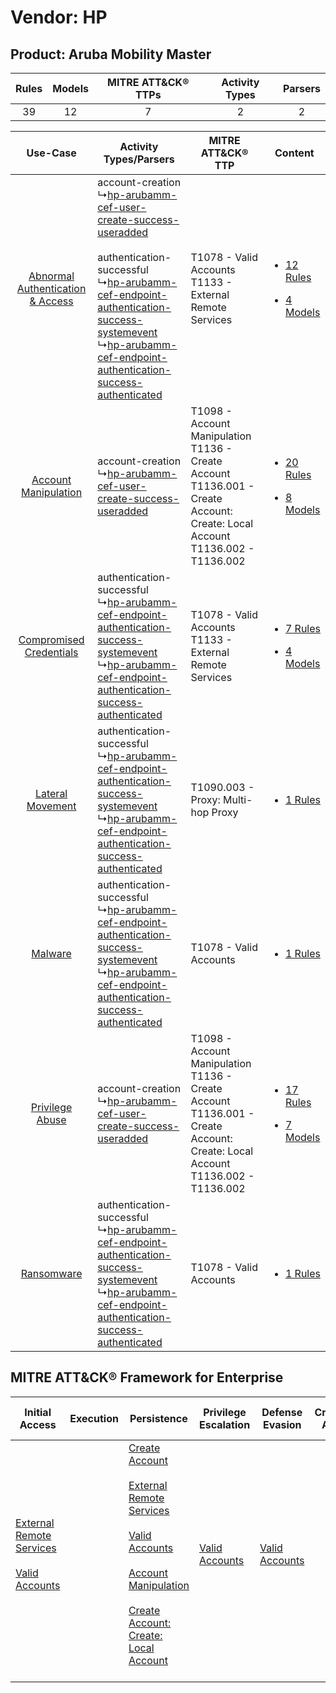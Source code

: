 Vendor: HP
==========
Product: Aruba Mobility Master
------------------------------
| Rules | Models | MITRE ATT&CK® TTPs | Activity Types | Parsers |
|:-----:|:------:|:------------------:|:--------------:|:-------:|
|  39   |   12   |         7          |       2        |    2    |

|    Use-Case    | Activity Types/Parsers    | MITRE ATT&CK® TTP    | Content    |
|:----:| ---- | ---- | ---- |
| [Abnormal Authentication & Access](../../../UseCases/uc_abnormal_authentication_&_access.md) |  account-creation<br> ↳[hp-arubamm-cef-user-create-success-useradded](Ps/pC_hparubammcefusercreatesuccessuseradded.md)<br><br> authentication-successful<br> ↳[hp-arubamm-cef-endpoint-authentication-success-systemevent](Ps/pC_hparubammcefendpointauthenticationsuccesssystemevent.md)<br> ↳[hp-arubamm-cef-endpoint-authentication-success-authenticated](Ps/pC_hparubammcefendpointauthenticationsuccessauthenticated.md)<br> | T1078 - Valid Accounts<br>T1133 - External Remote Services<br>    | [<ul><li>12 Rules</li></ul><ul><li>4 Models</li></ul>](RM/r_m_hp_aruba_mobility_master_Abnormal_Authentication_&_Access.md) |
|    [Account Manipulation](../../../UseCases/uc_account_manipulation.md)    |  account-creation<br> ↳[hp-arubamm-cef-user-create-success-useradded](Ps/pC_hparubammcefusercreatesuccessuseradded.md)<br>    | T1098 - Account Manipulation<br>T1136 - Create Account<br>T1136.001 - Create Account: Create: Local Account<br>T1136.002 - T1136.002<br> | [<ul><li>20 Rules</li></ul><ul><li>8 Models</li></ul>](RM/r_m_hp_aruba_mobility_master_Account_Manipulation.md)    |
|          [Compromised Credentials](../../../UseCases/uc_compromised_credentials.md)          |  authentication-successful<br> ↳[hp-arubamm-cef-endpoint-authentication-success-systemevent](Ps/pC_hparubammcefendpointauthenticationsuccesssystemevent.md)<br> ↳[hp-arubamm-cef-endpoint-authentication-success-authenticated](Ps/pC_hparubammcefendpointauthenticationsuccessauthenticated.md)<br>    | T1078 - Valid Accounts<br>T1133 - External Remote Services<br>    | [<ul><li>7 Rules</li></ul><ul><li>4 Models</li></ul>](RM/r_m_hp_aruba_mobility_master_Compromised_Credentials.md)    |
|    [Lateral Movement](../../../UseCases/uc_lateral_movement.md)    |  authentication-successful<br> ↳[hp-arubamm-cef-endpoint-authentication-success-systemevent](Ps/pC_hparubammcefendpointauthenticationsuccesssystemevent.md)<br> ↳[hp-arubamm-cef-endpoint-authentication-success-authenticated](Ps/pC_hparubammcefendpointauthenticationsuccessauthenticated.md)<br>    | T1090.003 - Proxy: Multi-hop Proxy<br>    | [<ul><li>1 Rules</li></ul>](RM/r_m_hp_aruba_mobility_master_Lateral_Movement.md)    |
|    [Malware](../../../UseCases/uc_malware.md)    |  authentication-successful<br> ↳[hp-arubamm-cef-endpoint-authentication-success-systemevent](Ps/pC_hparubammcefendpointauthenticationsuccesssystemevent.md)<br> ↳[hp-arubamm-cef-endpoint-authentication-success-authenticated](Ps/pC_hparubammcefendpointauthenticationsuccessauthenticated.md)<br>    | T1078 - Valid Accounts<br>    | [<ul><li>1 Rules</li></ul>](RM/r_m_hp_aruba_mobility_master_Malware.md)    |
|    [Privilege Abuse](../../../UseCases/uc_privilege_abuse.md)    |  account-creation<br> ↳[hp-arubamm-cef-user-create-success-useradded](Ps/pC_hparubammcefusercreatesuccessuseradded.md)<br>    | T1098 - Account Manipulation<br>T1136 - Create Account<br>T1136.001 - Create Account: Create: Local Account<br>T1136.002 - T1136.002<br> | [<ul><li>17 Rules</li></ul><ul><li>7 Models</li></ul>](RM/r_m_hp_aruba_mobility_master_Privilege_Abuse.md)    |
|    [Ransomware](../../../UseCases/uc_ransomware.md)    |  authentication-successful<br> ↳[hp-arubamm-cef-endpoint-authentication-success-systemevent](Ps/pC_hparubammcefendpointauthenticationsuccesssystemevent.md)<br> ↳[hp-arubamm-cef-endpoint-authentication-success-authenticated](Ps/pC_hparubammcefendpointauthenticationsuccessauthenticated.md)<br>    | T1078 - Valid Accounts<br>    | [<ul><li>1 Rules</li></ul>](RM/r_m_hp_aruba_mobility_master_Ransomware.md)    |

MITRE ATT&CK® Framework for Enterprise
--------------------------------------
| Initial Access                                                                                                                                   | Execution | Persistence                                                                                                                                                                                                                                                                                                                                                                                | Privilege Escalation                                                | Defense Evasion                                                     | Credential Access | Discovery | Lateral Movement | Collection | Command and Control                                                                                                                       | Exfiltration | Impact |
| ------------------------------------------------------------------------------------------------------------------------------------------------ | --------- | ------------------------------------------------------------------------------------------------------------------------------------------------------------------------------------------------------------------------------------------------------------------------------------------------------------------------------------------------------------------------------------------ | ------------------------------------------------------------------- | ------------------------------------------------------------------- | ----------------- | --------- | ---------------- | ---------- | ----------------------------------------------------------------------------------------------------------------------------------------- | ------------ | ------ |
| [External Remote Services](https://attack.mitre.org/techniques/T1133)<br><br>[Valid Accounts](https://attack.mitre.org/techniques/T1078)<br><br> |           | [Create Account](https://attack.mitre.org/techniques/T1136)<br><br>[External Remote Services](https://attack.mitre.org/techniques/T1133)<br><br>[Valid Accounts](https://attack.mitre.org/techniques/T1078)<br><br>[Account Manipulation](https://attack.mitre.org/techniques/T1098)<br><br>[Create Account: Create: Local Account](https://attack.mitre.org/techniques/T1136/001)<br><br> | [Valid Accounts](https://attack.mitre.org/techniques/T1078)<br><br> | [Valid Accounts](https://attack.mitre.org/techniques/T1078)<br><br> |                   |           |                  |            | [Proxy: Multi-hop Proxy](https://attack.mitre.org/techniques/T1090/003)<br><br>[Proxy](https://attack.mitre.org/techniques/T1090)<br><br> |              |        |